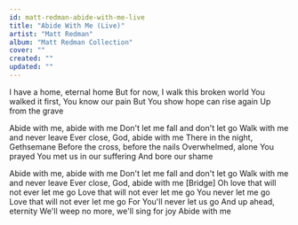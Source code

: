 ```yaml
---
id: matt-redman-abide-with-me-live
title: "Abide With Me (Live)"
artist: "Matt Redman"
album: "Matt Redman Collection"
cover: ""
created: ""
updated: ""
---
```


I have a home, eternal home
But for now, I walk this broken world
You walked it first, You know our pain
But You show hope can rise again
Up from the grave

Abide with me, abide with me
Don't let me fall and don't let go
Walk with me and never leave
Ever close, God, abide with me
There in the night, Gethsemane
Before the cross, before the nails
Overwhelmed, alone You prayed
You met us in our suffering
And bore our shame

Abide with me, abide with me
Don't let me fall and don't let go
Walk with me and never leave
Ever close, God, abide with me
[Bridge]
Oh love that will not ever let me go
Love that will not ever let me go
You never let me go
Love that will not ever let me go
For You'll never let us go
And up ahead, eternity
We'll weep no more, we'll sing for joy
Abide with me